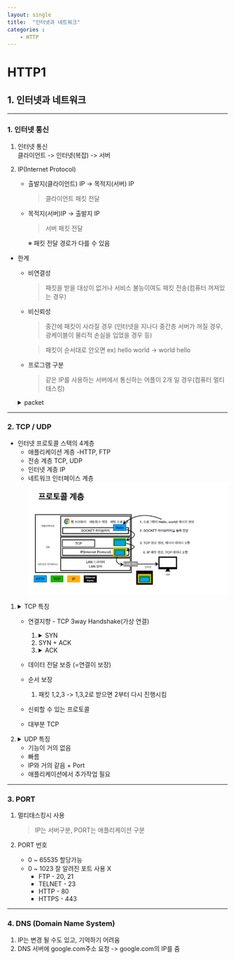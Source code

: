 ```yaml
---
layout: single
title:  "인터넷과 네트워크"
categories : 
    - HTTP
---
```


# HTTP1

## 1. 인터넷과 네트워크
---
### 1. 인터넷 통신

 1. 인터넷 통신  
   클라이언트 -> 인터넷(복잡) -> 서버

 2. IP(Internet Protocol)  
      - 출발지(클라이언트) IP -> 목적지(서버) IP  
        > 클라이언트 패킷 전달

      - 목적지(서버)IP -> 출발지 IP
        > 서버 패킷 전달  

        ※ 패킷 전달 경로가 다를 수 있음  

 - 한계  
      - 비연결성
        > 패킷을 받을 대상이 없거나 서비스 불능이여도 패킷 전송(컴퓨터 꺼져있는 경우)

      - 비신뢰성
        > 중간에 패킷이 사라질 경우 (인터넷을 지나다 중간층 서버가 꺼질 경우, 광케이블이 물리적 손실을 입었을 경우 등)

        > 패킷이 순서대로 안오면 ex) hello world -> world hello
   
      - 프로그램 구분
        > 같은 IP를 사용하는 서버에서 통신하는 어플이 2개 일 경우(컴퓨터 멀티태스킹)

    <details><summary>packet</summary>package + bucket 포장된 블록</details>
---

### 2. TCP / UDP

 - 인터넷 프로토콜 스택의 4계층
      - 애플리케이션 계층 -HTTP, FTP
      - 전송 계층 TCP, UDP
      - 인터넷 계층 IP
      - 네트워크 인터페이스 계층
        ![protocol](../../img/HTTP1.png)
        
 1. <details><summary>TCP 특징</summary>전송 제어 프로토콜(Transmission Control Protocol</details>
  
    - 연결지향 - TCP 3way Handshake(가상 연결)
      1. <details><summary>SYN</summary>(접속 요청)</details>
      2. SYN + ACK
      3. <details><summary>ACK</summary>(요청 수락)</details>
   
    - 데이터 전달 보증 (=연결이 보장)
    - 순서 보장 
      1. 패킷 1,2,3 -> 1,3,2로 받으면 2부터 다시 진행시킴 

    - 신뢰할 수 있는 프로토콜
    - 대부분 TCP

 2. <details><summary>UDP 특징</summary>사용자 데이터그램 프로토콜(User Datagram Protocol)</details>
   
    - 기능이 거의 없음
    - 빠름
    - IP와 거의 같음 + Port
    - 애플리케이션에서 추가작업 필요

---

### 3. PORT
  1. 멀티태스킹시 사용
     > IP는 서버구분, PORT는 애플리케이션 구분

  2. PORT 번호

     - 0 ~ 65535 할당가능
     - 0 ~ 1023 잘 알려진 포트 사용 X
       - FTP - 20, 21
       - TELNET - 23
       - HTTP - 80
       - HTTPS - 443

---
### 4. DNS (Domain Name System)

   1. IP는 변경 될 수도 있고, 기억하기 어려움
   2. DNS 서버에 google.com주소 요청 -> google.com의 IP를 줌